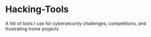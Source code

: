 # Hacking-Tools

A list of tools I use for cybersecurity challenges, competitions, and frustrating home projects
